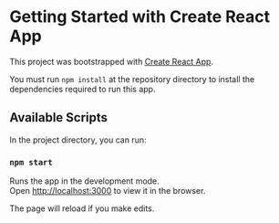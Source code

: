 # Getting Started with Create React App

This project was bootstrapped with [Create React App](https://github.com/facebook/create-react-app).

You must run `npm install` at the repository directory to install the dependencies required to run this app.

## Available Scripts

In the project directory, you can run:

### `npm start`

Runs the app in the development mode.\
Open [http://localhost:3000](http://localhost:3000) to view it in the browser.

The page will reload if you make edits.
